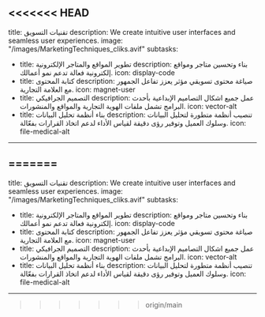 <<<<<<< HEAD
---
title: تقنيات التسويق
description: We create intuitive user interfaces and seamless user experiences.
image: "/images/MarketingTechniques_cliks.avif"
subtasks:
  - title: تطوير المواقع والمتاجر الإلكترونية
    description: بناء وتحسين متاجر ومواقع إلكترونية فعالة تدعم نمو أعمالك.
    icon: display-code
  - title: كتابة المحتوى
    description: صياغة محتوى تسويقي مؤثر يعزز تفاعل الجمهور مع العلامة التجارية.
    icon: magnet-user
  - title: التصميم الجرافيكي
    description: عمل جميع اشكال التصاميم الإبداعية بأحدث البرامج تشمل ملفات الهوية التجارية والمواقع والمنشورات.
    icon: vector-alt
  - title: بناء أنظمة تحليل البيانات
    description: تنصيب أنظمة متطورة لتحليل البيانات وسلوك العميل وتوفير رؤى دقيقة لقياس الأداء لدعم اتخاذ القرارات بفعّالة.
    icon: file-medical-alt
---
=======
---
title: تقنيات التسويق
description: We create intuitive user interfaces and seamless user experiences.
image: "/images/MarketingTechniques_cliks.avif"
subtasks:
  - title: تطوير المواقع والمتاجر الإلكترونية
    description: بناء وتحسين متاجر ومواقع إلكترونية فعالة تدعم نمو أعمالك.
    icon: display-code
  - title: كتابة المحتوى
    description: صياغة محتوى تسويقي مؤثر يعزز تفاعل الجمهور مع العلامة التجارية.
    icon: magnet-user
  - title: التصميم الجرافيكي
    description: عمل جميع اشكال التصاميم الإبداعية بأحدث البرامج تشمل ملفات الهوية التجارية والمواقع والمنشورات.
    icon: vector-alt
  - title: بناء أنظمة تحليل البيانات
    description: تنصيب أنظمة متطورة لتحليل البيانات وسلوك العميل وتوفير رؤى دقيقة لقياس الأداء لدعم اتخاذ القرارات بفعّالة.
    icon: file-medical-alt
---
>>>>>>> origin/main
